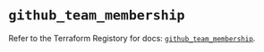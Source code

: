 # `github_team_membership`

Refer to the Terraform Registory for docs: [`github_team_membership`](https://registry.terraform.io/providers/integrations/github/5.28.0/docs/resources/team_membership).
